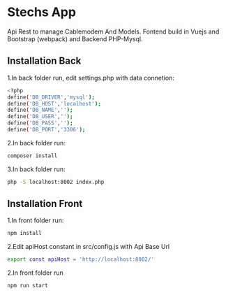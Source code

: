# Stechs App

Api Rest to manage Cablemodem And Models. Fontend build in Vuejs and Bootstrap (webpack) and Backend PHP-Mysql.

## Installation Back

1.In back folder run, edit settings.php with data connetion:

```bash
<?php
define('DB_DRIVER','mysql');
define('DB_HOST','localhost');
define('DB_NAME','');
define('DB_USER','');
define('DB_PASS','');
define('DB_PORT','3306');
```
2.In back folder run: 
```bash
composer install
```

3.In back folder run:
```bash
php -S localhost:8002 index.php
```

## Installation Front

1.In front folder run:

```bash
npm install
```
2.Edit apiHost constant in src/config.js with Api Base Url
```bash
export const apiHost = 'http://localhost:8002/'
```

2.In front folder run
```bash
npm run start
```
